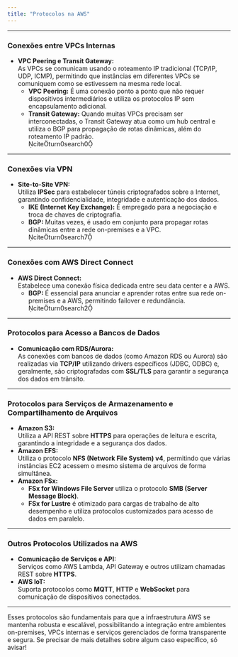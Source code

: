```yaml
---
title: "Protocolos na AWS"
---
```


---

### Conexões entre VPCs Internas  
- **VPC Peering e Transit Gateway:**  
  As VPCs se comunicam usando o roteamento IP tradicional (TCP/IP, UDP, ICMP), permitindo que instâncias em diferentes VPCs se comuniquem como se estivessem na mesma rede local.  
  - **VPC Peering:** É uma conexão ponto a ponto que não requer dispositivos intermediários e utiliza os protocolos IP sem encapsulamento adicional.  
  - **Transit Gateway:** Quando muitas VPCs precisam ser interconectadas, o Transit Gateway atua como um hub central e utiliza o BGP para propagação de rotas dinâmicas, além do roteamento IP padrão.  
  citeturn0search0

---

### Conexões via VPN  
- **Site-to-Site VPN:**  
  Utiliza **IPSec** para estabelecer túneis criptografados sobre a Internet, garantindo confidencialidade, integridade e autenticação dos dados.  
  - **IKE (Internet Key Exchange):** É empregado para a negociação e troca de chaves de criptografia.  
  - **BGP:** Muitas vezes, é usado em conjunto para propagar rotas dinâmicas entre a rede on-premises e a VPC.  
  citeturn0search7

---

### Conexões com AWS Direct Connect  
- **AWS Direct Connect:**  
  Estabelece uma conexão física dedicada entre seu data center e a AWS.  
  - **BGP:** É essencial para anunciar e aprender rotas entre sua rede on-premises e a AWS, permitindo failover e redundância.  
  citeturn0search2

---

### Protocolos para Acesso a Bancos de Dados  
- **Comunicação com RDS/Aurora:**  
  As conexões com bancos de dados (como Amazon RDS ou Aurora) são realizadas via **TCP/IP** utilizando drivers específicos (JDBC, ODBC) e, geralmente, são criptografadas com **SSL/TLS** para garantir a segurança dos dados em trânsito.

---

### Protocolos para Serviços de Armazenamento e Compartilhamento de Arquivos  
- **Amazon S3:**  
  Utiliza a API REST sobre **HTTPS** para operações de leitura e escrita, garantindo a integridade e a segurança dos dados.  
- **Amazon EFS:**  
  Utiliza o protocolo **NFS (Network File System) v4**, permitindo que várias instâncias EC2 acessem o mesmo sistema de arquivos de forma simultânea.  
- **Amazon FSx:**  
  - **FSx for Windows File Server** utiliza o protocolo **SMB (Server Message Block)**.  
  - **FSx for Lustre** é otimizado para cargas de trabalho de alto desempenho e utiliza protocolos customizados para acesso de dados em paralelo.

---

### Outros Protocolos Utilizados na AWS  
- **Comunicação de Serviços e API:**  
  Serviços como AWS Lambda, API Gateway e outros utilizam chamadas REST sobre **HTTPS**.  
- **AWS IoT:**  
  Suporta protocolos como **MQTT**, **HTTP** e **WebSocket** para comunicação de dispositivos conectados.

---

Esses protocolos são fundamentais para que a infraestrutura AWS se mantenha robusta e escalável, possibilitando a integração entre ambientes on-premises, VPCs internas e serviços gerenciados de forma transparente e segura. Se precisar de mais detalhes sobre algum caso específico, só avisar!